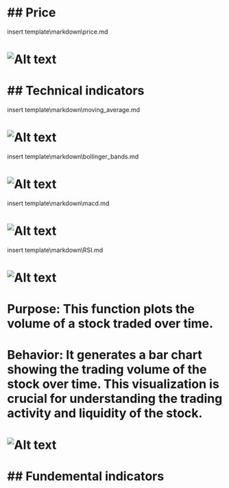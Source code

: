 
# ## Price


insert template\markdown\price.md


# ![Alt text](outputs\{ticker}\imgs\adjusted_close.png)


# ## Technical indicators


insert template\markdown\moving_average.md


# ![Alt text](outputs\{ticker}\imgs\moving_average.png)


insert template\markdown\bollinger_bands.md


# ![Alt text](outputs\{ticker}\imgs\bollinger_bands.png)


insert template\markdown\macd.md


# ![Alt text](outputs\{ticker}\imgs\macd.png)


insert template\markdown\RSI.md


# ![Alt text](rsi.png)


# Purpose: This function plots the volume of a stock traded over time.
# 
# Behavior: It generates a bar chart showing the trading volume of the stock over time. This visualization is crucial for understanding the trading activity and liquidity of the stock.
# 


# ![Alt text](volume.png)


# ## Fundemental indicators


